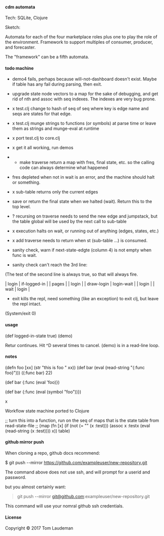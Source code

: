 #### cdm automata

Tech: SQLite, Clojure

Sketch:

Automata for each of the four marketplace roles plus one to play the role of the environment. Framework to
support multiples of consumer, producer, and forecaster.

The "framework" can be a fifth automata.

#### todo machine

* demo4 fails, perhaps because will-not-dashboard doesn't exist.
Maybe if table has any fail during parsing, then exit.

* upgrade state node vectors to a map for the sake of debugging, and
get rid of nth and assoc with seq indexes. The indexes are very bug prone.

* x test.clj change to hash of seq of seq where key is edge name and seqs are states for that edge.

* x test.clj munge strings to functions (or symbols) at parse time
or leave them as strings and munge-eval at runtime

* x port test.clj to core.clj

* x get it all working, run demos

* + make traverse return a map with fres, final state, etc. so the calling code can always determine what happened

* fres depleted when not in wait is an error, and the machine should halt or something.

* x sub-table returns only the current edges

* save or return the final state when we halted (wait). Return this to the top level.

* ? recursing on traverse needs to send the new edge and jumpstack, but the table global will be used by the
next call to sub-table

* x execution halts on wait, or running out of anything (edges, states, etc.)

* x add traverse needs to return when st (sub-table ...) is consumed.

* sanity check, warn if next-state-edgte (column 4) is not empty when func is wait.

* sanity check can't reach the 3rd line:

(The test of the second line is always true, so that will always fire.

| login          | if-logged-in |                          | pages           |
| login          |              | draw-login               | login-wait      |
| login          |              | wait                     | login           |

* exit kills the repl, need something (like an exception) to exit clj, but leave the repl intact.

(System/exit 0)

#### usage

(def logged-in-state true)
(demo)

Retur continues. Hit ^D several times to cancel. (demo) is in a read-line loop.

#### notes

(defn foo [xx] (str "this is foo " xx))
(def bar (eval (read-string "{:func foo}")))
((:func bar) 22)

(def bar {:func (eval 'foo)})

(def bar {:func (eval (symbol "foo"))})

x

Workflow state machine ported to Clojure

;; turn this into a function, run on the seq of maps that is the state table from read-state-file
;;   (map (fn [x] (if (not (= "" (x :test))) (assoc x :testx (eval (read-string (x :test)))) x)) table)


#### github mirror push 

When cloning a repo, github docs recommend:

$ git push --mirror https://github.com/exampleuser/new-repository.git

The command above does not use ssh, and will prompt for a userid and password. 

but you almost certainly want:

> git push --mirror git@github.com:exampleuser/new-repository.git

This command will use your nomral github ssh credentials.

#### License

Copyright © 2017 Tom Laudeman


